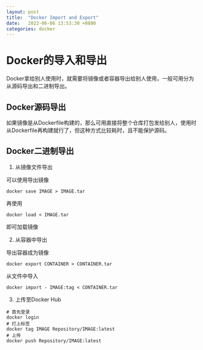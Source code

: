 ```yaml
---
layout: post
title:  "Docker Import and Export"
date:   2022-06-06 13:53:30 +0800
categories: docker
---
```


# Docker的导入和导出

Docker拿给别人使用时，就需要将镜像或者容器导出给别人使用，一般可用分为从源码导出和二进制导出。

## Docker源码导出

如果镜像是从Dockerfile构建的，那么可用直接将整个仓库打包发给别人，使用时从Dockerfile再构建就行了，但这种方式比较耗时，且不能保护源码。

## Docker二进制导出

1. 从镜像文件导出

可以使用导出镜像

```shell
docker save IMAGE > IMAGE.tar
```

再使用

```shell
docker load < IMAGE.tar
```

即可加载镜像

2. 从容器中导出

导出容器成为镜像

```shell
docker export CONTAINER > CONTAINER.tar
```

从文件中导入

```shell
docker import - IMAGE:tag < CONTAINER.tar
```

3. 上传至Docker Hub

```shell
# 首先登录
docker login
# 打上标签
docker tag IMAGE Repository/IMAGE:latest
# 上传
docker push Repository/IMAGE:latest
```



